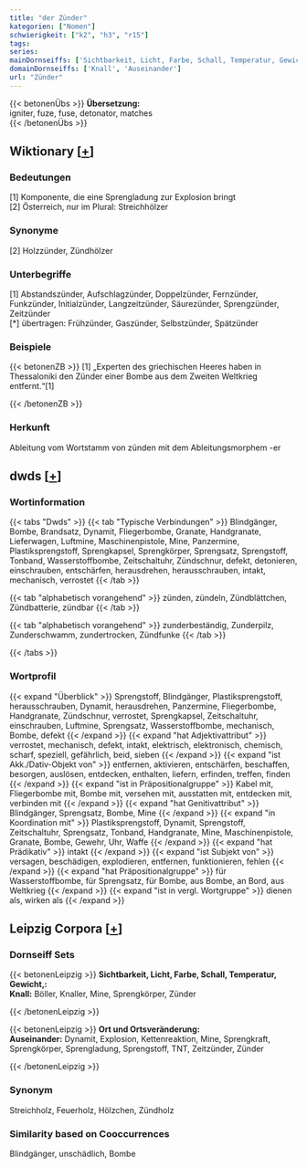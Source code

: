 ```yaml
---
title: "der Zünder"
kategorien: ["Nomen"]
schwierigkeit: ["k2", "h3", "r15"]
tags:
series:
mainDornseiffs: ['Sichtbarkeit, Licht, Farbe, Schall, Temperatur, Gewicht,', 'Ort und Ortsveränderung']
domainDornseiffs: ['Knall', 'Auseinander']
url: "Zünder"
---
```


{{< betonenÜbs >}}
**Übersetzung:**  
igniter, fuze, fuse, detonator, matches  
{{< /betonenÜbs >}}

## Wiktionary [[+](https://de.wiktionary.org/wiki/Zünder)]

### Bedeutungen
[1] Komponente, die eine Sprengladung zur Explosion bringt  
[2] Österreich, nur im Plural: Streichhölzer  

### Synonyme
[2] Holzzünder, Zündhölzer  

### Unterbegriffe
[1] Abstandszünder, Aufschlagzünder, Doppelzünder, Fernzünder, Funkzünder, Initialzünder, Langzeitzünder, Säurezünder, Sprengzünder, Zeitzünder  
[*] übertragen: Frühzünder, Gaszünder, Selbstzünder, Spätzünder  

### Beispiele
{{< betonenZB >}}
[1] „Experten des griechischen Heeres haben in Thessaloniki den Zünder einer Bombe aus dem Zweiten Weltkrieg entfernt.“[1]  

{{< /betonenZB >}}
### Herkunft
Ableitung vom Wortstamm von zünden mit dem Ableitungsmorphem -er  



## dwds [[+](https://www.dwds.de/wb/Zünder)]

### Wortinformation
{{< tabs "Dwds" >}}
{{< tab "Typische Verbindungen" >}}
Blindgänger, Bombe, Brandsatz, Dynamit, Fliegerbombe, Granate, Handgranate, Lieferwagen, Luftmine, Maschinenpistole, Mine, Panzermine, Plastiksprengstoff, Sprengkapsel, Sprengkörper, Sprengsatz, Sprengstoff, Tonband, Wasserstoffbombe, Zeitschaltuhr, Zündschnur, defekt, detonieren, einschrauben, entschärfen, herausdrehen, herausschrauben, intakt, mechanisch, verrostet
{{< /tab >}}

{{< tab "alphabetisch vorangehend" >}}
zünden, zündeln, Zündblättchen, Zündbatterie, zündbar
{{< /tab >}}

{{< tab "alphabetisch vorangehend" >}}
zunderbeständig, Zunderpilz, Zunderschwamm, zundertrocken, Zündfunke
{{< /tab >}}

{{< /tabs >}}

### Wortprofil
{{< expand "Überblick" >}} Sprengstoff, Blindgänger, Plastiksprengstoff, herausschrauben, Dynamit, herausdrehen, Panzermine, Fliegerbombe, Handgranate, Zündschnur, verrostet, Sprengkapsel, Zeitschaltuhr, einschrauben, Luftmine, Sprengsatz, Wasserstoffbombe, mechanisch, Bombe, defekt {{< /expand >}}
{{< expand "hat Adjektivattribut" >}} verrostet, mechanisch, defekt, intakt, elektrisch, elektronisch, chemisch, scharf, speziell, gefährlich, beid, sieben {{< /expand >}}
{{< expand "ist Akk./Dativ-Objekt von" >}} entfernen, aktivieren, entschärfen, beschaffen, besorgen, auslösen, entdecken, enthalten, liefern, erfinden, treffen, finden {{< /expand >}}
{{< expand "ist in Präpositionalgruppe" >}} Kabel mit, Fliegerbombe mit, Bombe mit, versehen mit, ausstatten mit, entdecken mit, verbinden mit {{< /expand >}}
{{< expand "hat Genitivattribut" >}} Blindgänger, Sprengsatz, Bombe, Mine {{< /expand >}}
{{< expand "in Koordination mit" >}} Plastiksprengstoff, Dynamit, Sprengstoff, Zeitschaltuhr, Sprengsatz, Tonband, Handgranate, Mine, Maschinenpistole, Granate, Bombe, Gewehr, Uhr, Waffe {{< /expand >}}
{{< expand "hat Prädikativ" >}} intakt {{< /expand >}}
{{< expand "ist Subjekt von" >}} versagen, beschädigen, explodieren, entfernen, funktionieren, fehlen {{< /expand >}}
{{< expand "hat Präpositionalgruppe" >}} für Wasserstoffbombe, für Sprengsatz, für Bombe, aus Bombe, an Bord, aus Weltkrieg {{< /expand >}}
{{< expand "ist in vergl. Wortgruppe" >}} dienen als, wirken als {{< /expand >}}

## Leipzig Corpora [[+](https://corpora.uni-leipzig.de/en/res?word=Zünder&corpusId=deu_newscrawl-public_2018)]

### Dornseiff Sets
{{< betonenLeipzig >}}
**Sichtbarkeit, Licht, Farbe, Schall, Temperatur, Gewicht,:**  
**Knall:** Böller, Knaller, Mine, Sprengkörper, Zünder  

{{< /betonenLeipzig >}}


{{< betonenLeipzig >}}
**Ort und Ortsveränderung:**  
**Auseinander:** Dynamit, Explosion, Kettenreaktion, Mine, Sprengkraft, Sprengkörper, Sprengladung, Sprengstoff, TNT, Zeitzünder, Zünder  

{{< /betonenLeipzig >}}

### Synonym
Streichholz, Feuerholz, Hölzchen, Zündholz


### Similarity based on Cooccurrences
Blindgänger, unschädlich, Bombe

